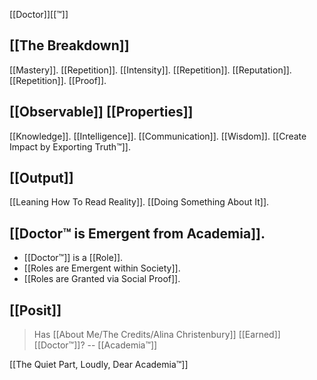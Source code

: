 [[Doctor]][[™]]

[[The Breakdown]]
---
[[Mastery]].
[[Repetition]].
[[Intensity]].
[[Repetition]].
[[Reputation]].
[[Repetition]].
[[Proof]].

[[Observable]] [[Properties]]
---
[[Knowledge]].
[[Intelligence]].
[[Communication]].
[[Wisdom]].
[[Create Impact by Exporting Truth™]].

[[Output]]
---
[[Leaning How To Read Reality]].
[[Doing Something About It]].

[[Doctor™ is Emergent from Academia]].
---
- [[Doctor™]] is a [[Role]].
- [[Roles are Emergent within Society]].
- [[Roles are Granted via Social Proof]].

[[Posit]]
---
> Has [[About Me/The Credits/Alina Christenbury]] [[Earned]] [[Doctor™]]?
> -- [[Academia™]]

[[The Quiet Part, Loudly, Dear Academia™]]